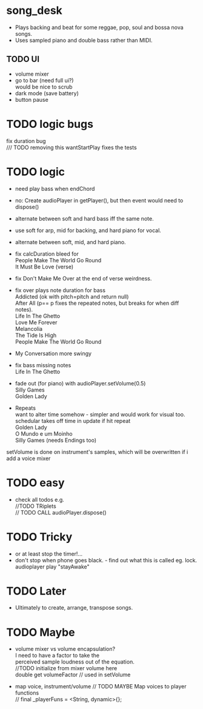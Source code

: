 # song_desk

- Plays backing and beat for some reggae, pop, soul and bossa nova songs.  
- Uses sampled piano and double bass rather than MIDI.  

## TODO UI

- volume mixer
- go to bar (need full ui?)  
  would be nice to scrub
- dark mode (save battery)
- button pause  

# TODO logic bugs

fix duration bug  
  /// TODO removing this wantStartPlay fixes the tests  

# TODO logic

- 	need play bass when endChord  

- no: Create audioPlayer in getPlayer(), but then event would need to dispose()  

- alternate between soft and hard bass iff the same note.
- use soft for arp, mid for backing, and hard piano for vocal.
- alternate between soft, mid, and hard piano.  

- fix calcDuration bleed for  
  People Make The World Go Round  
  It Must Be Love (verse)  

- fix Don't Make Me Over at the end of verse weirdness.
- fix over plays note duration for bass  
  Addicted (ok with pitch=pitch and return null)  
  After All (p== p fixes the repeated notes, but breaks for when diff notes).  
  Life In The Ghetto  
  Love Me Forever  
  Melancolia  
  The Tide Is High  
  People Make The World Go Round
- My Conversation more swingy   

- fix bass missing notes  
  Life In The Ghetto  
  
- fade out (for piano) with audioPlayer.setVolume(0.5)  
  Silly Games  
  Golden Lady  

- Repeats  
  want to alter time somehow - simpler and would work for visual too.  
  schedular takes off time in update if hit repeat  
    Golden Lady   
    O Mundo e um Moinho   
  Silly Games  (needs Endings too)  

setVolume is done on instrument's samples, which will be overwritten if i add a voice mixer  

# TODO easy

- check all todos e.g.  
  //TODO TRiplets  
  // TODO CALL audioPlayer.dispose()  

# TODO Tricky

- or at least stop the timer!...  
- don't stop when phone goes black. - find out what this is called eg. lock.  
  audioplayer play "stayAwake"  

# TODO Later

- Ultimately to create, arrange, transpose songs.  

# TODO Maybe

- volume mixer vs volume encapsulation?  
  I need to have a factor to take the  
  perceived sample loudness out of the equation.  
  //TODO initialize from mixer volume here  
  double get volumeFactor // used in setVolume  

- map voice, instrument/volume
  // TODO MAYBE Map voices to player functions  
  // final _playerFuns = <String, dynamic>{};  

